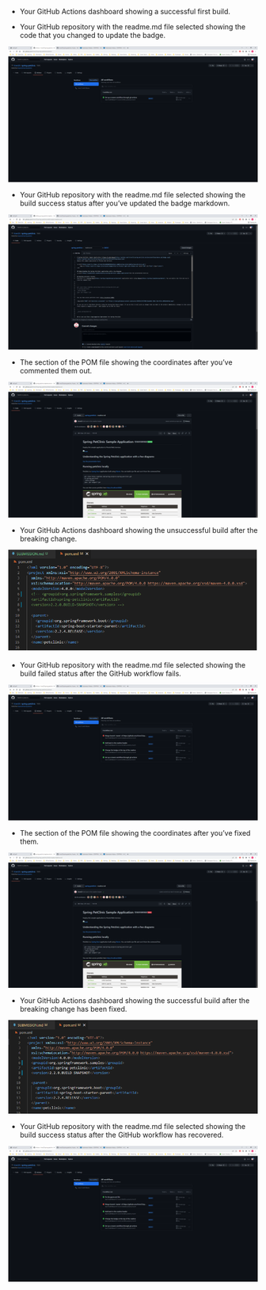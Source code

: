 - Your GitHub Actions dashboard showing a successful first build.


- Your GitHub repository with the readme.md file selected showing the code that you
changed to update the badge.

![Workflow Screen Capture #1](figures/actions-1.png)


- Your GitHub repository with the readme.md file selected showing the build success
status after you’ve updated the badge markdown.

![Workflow Screen Capture #2](figures/actions-2.png)


- The section of the POM file showing the coordinates after you’ve commented them
out.

![Workflow Screen Capture #3](figures/actions-3.png)


- Your GitHub Actions dashboard showing the unsuccessful build after the breaking
change.


![Workflow Screen Capture #4](figures/actions-4.png)


- Your GitHub repository with the readme.md file selected showing the build failed
status after the GitHub workflow fails.

![Workflow Screen Capture #5](figures/actions-5.png)


- The section of the POM file showing the coordinates after you’ve fixed them.

![Workflow Screen Capture #6](figures/actions-6.png)


- Your GitHub Actions dashboard showing the successful build after the breaking
change has been fixed.

![Workflow Screen Capture #7](figures/actions-7.png)


- Your GitHub repository with the readme.md file selected showing the build success
status after the GitHub workflow has recovered.

![Workflow Screen Capture #8](figures/actions-8.png)